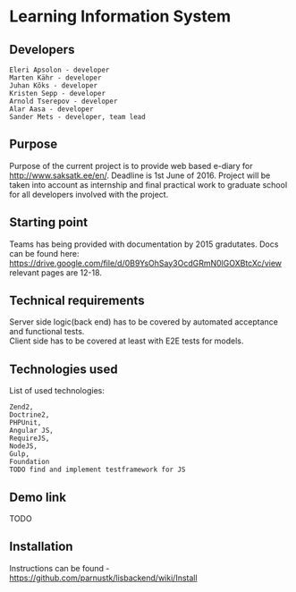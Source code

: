 # Learning Information System 

## Developers

    Eleri Apsolon - developer
    Marten Kähr - developer
    Juhan Kõks - developer
    Kristen Sepp - developer
    Arnold Tserepov - developer
    Alar Aasa - developer
    Sander Mets - developer, team lead

## Purpose

Purpose of the current project is to provide web based e-diary for http://www.saksatk.ee/en/. Deadline is 1st June of 2016. 
Project will be taken into account as internship and final practical work to graduate school for all developers involved with the project.  

## Starting point

Teams has being provided with documentation by 2015 gradutates. Docs can be found here: https://drive.google.com/file/d/0B9YsOhSay3OcdGRmN0lGOXBtcXc/view relevant pages are 12-18.

## Technical requirements

Server side logic(back end) has to be covered by automated acceptance and functional tests.  
Client side has to be covered at least with E2E tests for models.

## Technologies used

List of used technologies:

    Zend2, 
    Doctrine2, 
    PHPUnit, 
    Angular JS, 
    RequireJS, 
    NodeJS, 
    Gulp, 
    Foundation
    TODO find and implement testframework for JS

## Demo link
TODO

## Installation
Instructions can be found - https://github.com/parnustk/lisbackend/wiki/Install  

